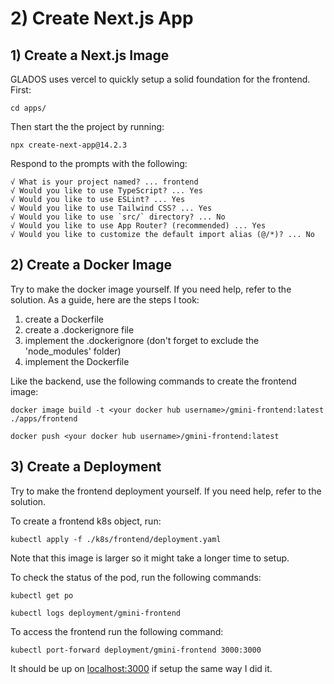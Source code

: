 # 2) Create Next.js App
## 1) Create a Next.js Image

GLADOS uses vercel to quickly setup a solid foundation for the frontend. First:

```
cd apps/
```

Then start the the project by running:

```
npx create-next-app@14.2.3
```

Respond to the prompts with the following:


```
√ What is your project named? ... frontend
√ Would you like to use TypeScript? ... Yes
√ Would you like to use ESLint? ... Yes
√ Would you like to use Tailwind CSS? ... Yes
√ Would you like to use `src/` directory? ... No
√ Would you like to use App Router? (recommended) ... Yes
√ Would you like to customize the default import alias (@/*)? ... No
```

## 2) Create a Docker Image

Try to make the docker image yourself. If you need help, refer to the solution. As a guide, here are the steps I took:
1) create a Dockerfile
2) create a .dockerignore file
3) implement the .dockerignore (don't forget to exclude the 'node_modules' folder)
4) implement the Dockerfile

Like the backend, use the following commands to create the frontend image:

```
docker image build -t <your docker hub username>/gmini-frontend:latest ./apps/frontend
```

```
docker push <your docker hub username>/gmini-frontend:latest
```

## 3) Create a Deployment

Try to make the frontend deployment yourself. If you need help, refer to the solution.

To create a frontend k8s object, run:

```
kubectl apply -f ./k8s/frontend/deployment.yaml
```

Note that this image is larger so it might take a longer time to setup.

To check the status of the pod, run the following commands:

```
kubectl get po
```

```
kubectl logs deployment/gmini-frontend
```

To access the frontend run the following command:


```
kubectl port-forward deployment/gmini-frontend 3000:3000
```

It should be up on [localhost:3000](http://localhost:3000/) if setup the same way I did it.
